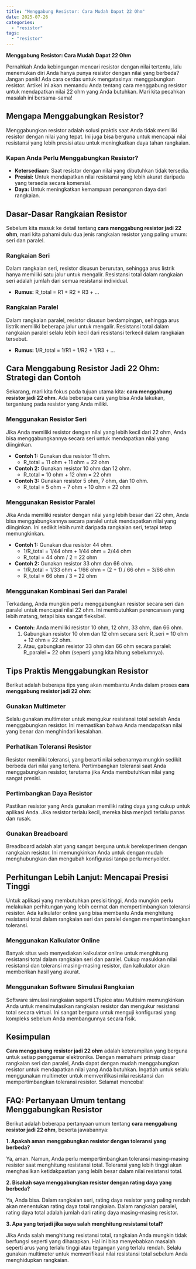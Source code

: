 ```yaml
---
title: "Menggabung Resistor: Cara Mudah Dapat 22 Ohm"
date: 2025-07-26
categories: 
  - "resistor"
tags: 
  - "resistor"
---
```


**Menggabung Resistor: Cara Mudah Dapat 22 Ohm**

Pernahkah Anda kebingungan mencari resistor dengan nilai tertentu, lalu menemukan diri Anda hanya punya resistor dengan nilai yang berbeda? Jangan panik! Ada cara cerdas untuk mengatasinya: menggabungkan resistor. Artikel ini akan memandu Anda tentang cara menggabung resistor untuk mendapatkan nilai 22 ohm yang Anda butuhkan. Mari kita pecahkan masalah ini bersama-sama!

## Mengapa Menggabungkan Resistor?

Menggabungkan resistor adalah solusi praktis saat Anda tidak memiliki resistor dengan nilai yang tepat. Ini juga bisa berguna untuk mencapai nilai resistansi yang lebih presisi atau untuk meningkatkan daya tahan rangkaian.

### Kapan Anda Perlu Menggabungkan Resistor?

- **Ketersediaan:** Saat resistor dengan nilai yang dibutuhkan tidak tersedia.
- **Presisi:** Untuk mendapatkan nilai resistansi yang lebih akurat daripada yang tersedia secara komersial.
- **Daya:** Untuk meningkatkan kemampuan penanganan daya dari rangkaian.

## Dasar-Dasar Rangkaian Resistor

Sebelum kita masuk ke detail tentang **cara menggabung resistor jadi 22 ohm**, mari kita pahami dulu dua jenis rangkaian resistor yang paling umum: seri dan paralel.

### Rangkaian Seri

Dalam rangkaian seri, resistor disusun berurutan, sehingga arus listrik hanya memiliki satu jalur untuk mengalir. Resistansi total dalam rangkaian seri adalah jumlah dari semua resistansi individual.

- **Rumus:** R\_total = R1 + R2 + R3 + ...

### Rangkaian Paralel

Dalam rangkaian paralel, resistor disusun berdampingan, sehingga arus listrik memiliki beberapa jalur untuk mengalir. Resistansi total dalam rangkaian paralel selalu lebih kecil dari resistansi terkecil dalam rangkaian tersebut.

- **Rumus:** 1/R\_total = 1/R1 + 1/R2 + 1/R3 + ...

## Cara Menggabung Resistor Jadi 22 Ohm: Strategi dan Contoh

Sekarang, mari kita fokus pada tujuan utama kita: **cara menggabung resistor jadi 22 ohm**. Ada beberapa cara yang bisa Anda lakukan, tergantung pada resistor yang Anda miliki.

### Menggunakan Resistor Seri

Jika Anda memiliki resistor dengan nilai yang lebih kecil dari 22 ohm, Anda bisa menggabungkannya secara seri untuk mendapatkan nilai yang diinginkan.

- **Contoh 1:** Gunakan dua resistor 11 ohm.
    - R\_total = 11 ohm + 11 ohm = 22 ohm
- **Contoh 2:** Gunakan resistor 10 ohm dan 12 ohm.
    - R\_total = 10 ohm + 12 ohm = 22 ohm
- **Contoh 3:** Gunakan resistor 5 ohm, 7 ohm, dan 10 ohm.
    - R\_total = 5 ohm + 7 ohm + 10 ohm = 22 ohm

### Menggunakan Resistor Paralel

Jika Anda memiliki resistor dengan nilai yang lebih besar dari 22 ohm, Anda bisa menggabungkannya secara paralel untuk mendapatkan nilai yang diinginkan. Ini sedikit lebih rumit daripada rangkaian seri, tetapi tetap memungkinkan.

- **Contoh 1:** Gunakan dua resistor 44 ohm.
    - 1/R\_total = 1/44 ohm + 1/44 ohm = 2/44 ohm
    - R\_total = 44 ohm / 2 = 22 ohm
- **Contoh 2:** Gunakan resistor 33 ohm dan 66 ohm.
    - 1/R\_total = 1/33 ohm + 1/66 ohm = (2 + 1) / 66 ohm = 3/66 ohm
    - R\_total = 66 ohm / 3 = 22 ohm

### Menggunakan Kombinasi Seri dan Paralel

Terkadang, Anda mungkin perlu menggabungkan resistor secara seri dan paralel untuk mencapai nilai 22 ohm. Ini membutuhkan perencanaan yang lebih matang, tetapi bisa sangat fleksibel.

- **Contoh:** Anda memiliki resistor 10 ohm, 12 ohm, 33 ohm, dan 66 ohm.
    1. Gabungkan resistor 10 ohm dan 12 ohm secara seri: R\_seri = 10 ohm + 12 ohm = 22 ohm.
    2. Atau, gabungkan resistor 33 ohm dan 66 ohm secara paralel: R\_paralel = 22 ohm (seperti yang kita hitung sebelumnya).

## Tips Praktis Menggabungkan Resistor

Berikut adalah beberapa tips yang akan membantu Anda dalam proses **cara menggabung resistor jadi 22 ohm**:

### Gunakan Multimeter

Selalu gunakan multimeter untuk mengukur resistansi total setelah Anda menggabungkan resistor. Ini memastikan bahwa Anda mendapatkan nilai yang benar dan menghindari kesalahan.

### Perhatikan Toleransi Resistor

Resistor memiliki toleransi, yang berarti nilai sebenarnya mungkin sedikit berbeda dari nilai yang tertera. Pertimbangkan toleransi saat Anda menggabungkan resistor, terutama jika Anda membutuhkan nilai yang sangat presisi.

### Pertimbangkan Daya Resistor

Pastikan resistor yang Anda gunakan memiliki rating daya yang cukup untuk aplikasi Anda. Jika resistor terlalu kecil, mereka bisa menjadi terlalu panas dan rusak.

### Gunakan Breadboard

Breadboard adalah alat yang sangat berguna untuk bereksperimen dengan rangkaian resistor. Ini memungkinkan Anda untuk dengan mudah menghubungkan dan mengubah konfigurasi tanpa perlu menyolder.

## Perhitungan Lebih Lanjut: Mencapai Presisi Tinggi

Untuk aplikasi yang membutuhkan presisi tinggi, Anda mungkin perlu melakukan perhitungan yang lebih cermat dan mempertimbangkan toleransi resistor. Ada kalkulator online yang bisa membantu Anda menghitung resistansi total dalam rangkaian seri dan paralel dengan mempertimbangkan toleransi.

### Menggunakan Kalkulator Online

Banyak situs web menyediakan kalkulator online untuk menghitung resistansi total dalam rangkaian seri dan paralel. Cukup masukkan nilai resistansi dan toleransi masing-masing resistor, dan kalkulator akan memberikan hasil yang akurat.

### Menggunakan Software Simulasi Rangkaian

Software simulasi rangkaian seperti LTspice atau Multisim memungkinkan Anda untuk mensimulasikan rangkaian resistor dan mengukur resistansi total secara virtual. Ini sangat berguna untuk menguji konfigurasi yang kompleks sebelum Anda membangunnya secara fisik.

## Kesimpulan

**Cara menggabung resistor jadi 22 ohm** adalah keterampilan yang berguna untuk setiap penggemar elektronika. Dengan memahami prinsip dasar rangkaian seri dan paralel, Anda dapat dengan mudah menggabungkan resistor untuk mendapatkan nilai yang Anda butuhkan. Ingatlah untuk selalu menggunakan multimeter untuk memverifikasi nilai resistansi dan mempertimbangkan toleransi resistor. Selamat mencoba!

## FAQ: Pertanyaan Umum tentang Menggabungkan Resistor

Berikut adalah beberapa pertanyaan umum tentang **cara menggabung resistor jadi 22 ohm**, beserta jawabannya:

**1\. Apakah aman menggabungkan resistor dengan toleransi yang berbeda?**

Ya, aman. Namun, Anda perlu mempertimbangkan toleransi masing-masing resistor saat menghitung resistansi total. Toleransi yang lebih tinggi akan menghasilkan ketidakpastian yang lebih besar dalam nilai resistansi total.

**2\. Bisakah saya menggabungkan resistor dengan rating daya yang berbeda?**

Ya, Anda bisa. Dalam rangkaian seri, rating daya resistor yang paling rendah akan menentukan rating daya total rangkaian. Dalam rangkaian paralel, rating daya total adalah jumlah dari rating daya masing-masing resistor.

**3\. Apa yang terjadi jika saya salah menghitung resistansi total?**

Jika Anda salah menghitung resistansi total, rangkaian Anda mungkin tidak berfungsi seperti yang diharapkan. Hal ini bisa menyebabkan masalah seperti arus yang terlalu tinggi atau tegangan yang terlalu rendah. Selalu gunakan multimeter untuk memverifikasi nilai resistansi total sebelum Anda menghidupkan rangkaian.
